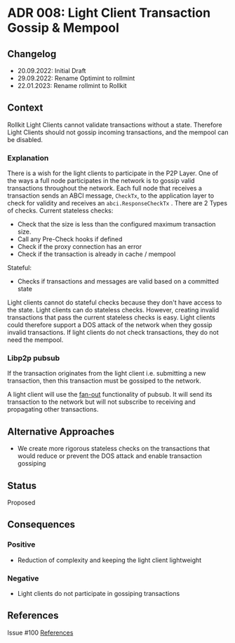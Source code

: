 # ADR 008: Light Client Transaction Gossip & Mempool

## Changelog

- 20.09.2022: Initial Draft
- 29.09.2022: Rename Optimint to rollmint
- 22.01.2023: Rename rollmint to Rollkit

## Context

Rollkit Light Clients cannot validate transactions without a state. Therefore Light Clients should not gossip incoming transactions, and the mempool can be disabled.

### Explanation

There is a wish for the light clients to participate in the P2P Layer. One of the ways a full node participates in the network is to gossip valid transactions throughout the network. Each full node that receives a transaction sends an ABCI message, `CheckTx`, to the application layer to check for validity and receives an `abci.ResponseCheckTx` .
There are 2 Types of checks.
Current stateless checks:

- Check that the size is less than the configured maximum transaction size.
- Call any Pre-Check hooks if defined
- Check if the proxy connection has an error
- Check if the transaction is already in cache / mempool

Stateful:

- Checks if transactions and messages are valid based on a committed state

Light clients cannot do stateful checks because they don't have access to the state.
Light clients can do stateless checks. However, creating invalid transactions that pass the current stateless checks is easy. Light clients could therefore support a DOS attack of the network when they gossip invalid transactions.
If light clients do not check transactions, they do not need the mempool.

### Libp2p pubsub

If the transaction originates from the light client i.e. submitting a new transaction, then this transaction must be gossiped to the network.

A light client will use the [fan-out](https://docs.libp2p.io/concepts/publish-subscribe/#fan-out) functionality of pubsub. It will send its transaction to the network but will not subscribe to receiving and propagating other transactions.

## Alternative Approaches

- We create more rigorous stateless checks on the transactions that would reduce or prevent the DOS attack and enable transaction gossiping

## Status

Proposed

## Consequences

### Positive

- Reduction of complexity and keeping the light client lightweight

### Negative

- Light clients do not participate in gossiping transactions

## References

Issue #100 [References](https://github.com/rollkit/rollkit/issues/100#issuecomment-921848268)
